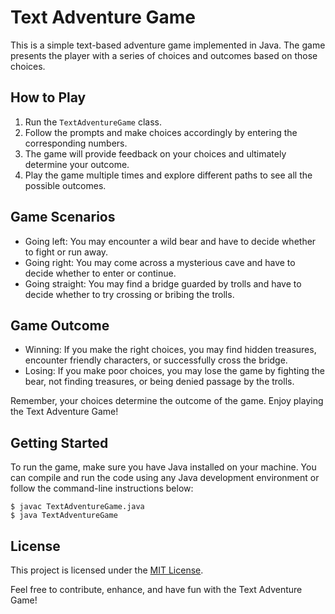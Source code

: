 # Text Adventure Game

This is a simple text-based adventure game implemented in Java. The game presents the player with a series of choices and outcomes based on those choices.

## How to Play

1. Run the `TextAdventureGame` class.
2. Follow the prompts and make choices accordingly by entering the corresponding numbers.
3. The game will provide feedback on your choices and ultimately determine your outcome.
4. Play the game multiple times and explore different paths to see all the possible outcomes.

## Game Scenarios

- Going left: You may encounter a wild bear and have to decide whether to fight or run away.
- Going right: You may come across a mysterious cave and have to decide whether to enter or continue.
- Going straight: You may find a bridge guarded by trolls and have to decide whether to try crossing or bribing the trolls.

## Game Outcome

- Winning: If you make the right choices, you may find hidden treasures, encounter friendly characters, or successfully cross the bridge.
- Losing: If you make poor choices, you may lose the game by fighting the bear, not finding treasures, or being denied passage by the trolls.

Remember, your choices determine the outcome of the game. Enjoy playing the Text Adventure Game!

## Getting Started

To run the game, make sure you have Java installed on your machine. You can compile and run the code using any Java development environment or follow the command-line instructions below:

```shell
$ javac TextAdventureGame.java
$ java TextAdventureGame
```

## License

This project is licensed under the [MIT License](LICENSE).

Feel free to contribute, enhance, and have fun with the Text Adventure Game!
